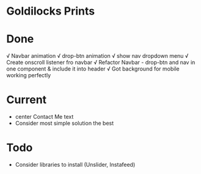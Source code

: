# Goldilocks Prints

# Done
√  Navbar animation
√ drop-btn animation
√ show nav dropdown menu
√ Create onscroll listener fro navbar
√ Refactor Navbar - drop-btn and nav in one component & include it into header
√ Got background for mobile working perfectly

# Current
- center Contact Me text
- Consider most simple solution the best

# Todo
- Consider libraries to install (Unslider, Instafeed)
